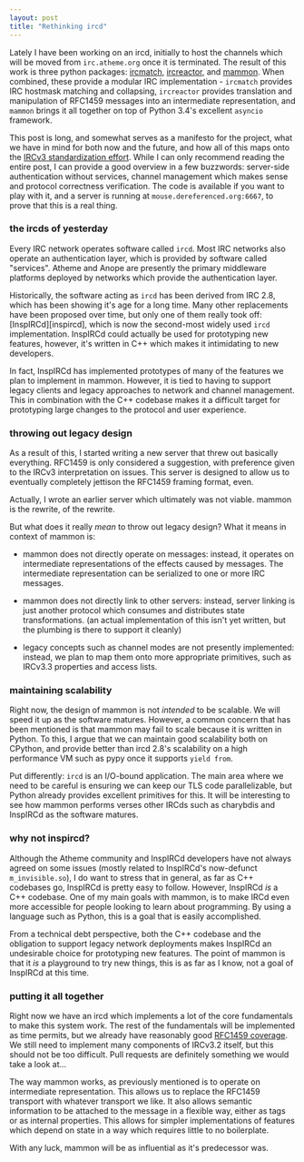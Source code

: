 ```yaml
---
layout: post
title: "Rethinking ircd"
---
```


Lately I have been working on an ircd, initially to host the channels which will be moved from `irc.atheme.org` once it is terminated.
The result of this work is three python packages: [ircmatch](https://github.com/kaniini/ircmatch),
 [ircreactor](https://github.com/kaniini/ircreactor), and
 [mammon](https://github.com/kaniini/mammon).
When combined, these provide a modular IRC implementation - `ircmatch` provides IRC hostmask matching and collapsing, `ircreactor` provides
translation and manipulation of RFC1459 messages into an intermediate representation, and `mammon` brings it all together on top of Python 3.4's
excellent `asyncio` framework.

This post is long, and somewhat serves as a manifesto for the project, what we have in mind for both now and the future, and how all of this maps onto
the [IRCv3 standardization effort][ircv3].  While I can only recommend reading the entire post, I can provide a good overview in a few buzzwords:
server-side authentication without services, channel management which makes sense and protocol correctness verification.  The code is available if you want
to play with it, and a server is running at `mouse.dereferenced.org:6667`, to prove that this is a real thing.

   [ircv3]: http://ircv3.org/

### the ircds of yesterday

Every IRC network operates software called `ircd`.  Most IRC networks also operate an authentication layer, which is provided by software called "services".
Atheme and Anope are presently the primary middleware platforms deployed by networks which provide the authentication layer.

Historically, the software acting as `ircd` has been derived from IRC 2.8, which has been showing it's age for a long time.  Many other replacements have
been proposed over time, but only one of them really took off: [InspIRCd][inspircd], which is now the second-most widely used `ircd` implementation.
InspIRCd could actually be used for prototyping new features, however, it's written in C++ which makes it intimidating to new developers.

In fact, InspIRCd has implemented prototypes of many of the features we plan to implement in mammon.  However, it is tied to having to support legacy
clients and legacy approaches to network and channel management.  This in combination with the C++ codebase makes it a difficult target for prototyping
large changes to the protocol and user experience.

### throwing out legacy design

As a result of this, I started writing a new server that threw out basically everything.  RFC1459 is only considered a suggestion, with preference given
to the IRCv3 interpretation on issues.  This server is designed to allow us to eventually completely jettison the RFC1459 framing format, even.

Actually, I wrote an earlier server which ultimately was not viable.  mammon is the rewrite, of the rewrite.

But what does it really *mean* to throw out legacy design?  What it means in context of mammon is:

 * mammon does not directly operate on messages: instead, it operates on intermediate representations of the effects caused by messages.
   The intermediate representation can be serialized to one or more IRC messages.

 * mammon does not directly link to other servers: instead, server linking is just another protocol which consumes and distributes state
   transformations.  (an actual implementation of this isn't yet written, but the plumbing is there to support it cleanly)

 * legacy concepts such as channel modes are not presently implemented: instead, we plan to map them onto more appropriate primitives, such
   as IRCv3.3 properties and access lists.

### maintaining scalability

Right now, the design of mammon is not *intended* to be scalable.  We will speed it up as the software matures.  However, a common concern that has
been mentioned is that mammon may fail to scale because it is written in Python.  To this, I argue that we can maintain good scalability both on CPython,
and provide better than ircd 2.8's scalability on a high performance VM such as pypy once it supports `yield from`.

Put differently: `ircd` is an I/O-bound application.  The main area where we need to be careful is ensuring we can keep our TLS code parallelizable, but
Python already provides excellent primitives for this.  It will be interesting to see how mammon performs verses other IRCds such as charybdis and
InspIRCd as the software matures.

### why not inspircd?

Although the Atheme community and InspIRCd developers have not always agreed on some issues (mostly related to InspIRCd's now-defunct `m_invisible.so`),
I do want to stress that in general, as far as C++ codebases go, InspIRCd is pretty easy to follow.  However, InspIRCd *is* a C++ codebase.  One of my
main goals with mammon, is to make IRCd even more accessible for people looking to learn about programming.  By using a language such as Python, this is
a goal that is easily accomplished.

From a technical debt perspective, both the C++ codebase and the obligation to support legacy network deployments makes InspIRCd an undesirable choice
for prototyping new features.  The point of mammon is that it *is* a playground to try new things, this is as far as I know, not a goal of InspIRCd at
this time.

### putting it all together

Right now we have an ircd which implements a lot of the core fundamentals to make this system work.  The rest of the fundamentals will be implemented as
time permits, but we already have reasonably good [RFC1459 coverage][gh-mammon-1].  We still need to implement many components of IRCv3.2 itself, but this
should not be too difficult.  Pull requests are definitely something we would take a look at...

The way mammon works, as previously mentioned is to operate on intermediate representation.  This allows us to replace the RFC1459 transport with whatever
transport we like.  It also allows semantic information to be attached to the message in a flexible way, either as tags or as internal properties.  This
allows for simpler implementations of features which depend on state in a way which requires little to no boilerplate.

With any luck, mammon will be as influential as it's predecessor was.

   [gh-mammon-1]: https://github.com/kaniini/mammon/issues/2
